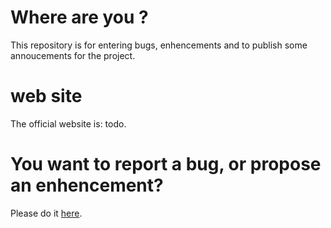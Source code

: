 # Where are you ?

This repository is for entering bugs, enhencements and to publish some annoucements for the project.

# web site
The official website is: todo.

# You want to report a bug, or propose an enhencement?
Please do it [here](https://github.com/where-are-we/where-are-you/issues/new).
